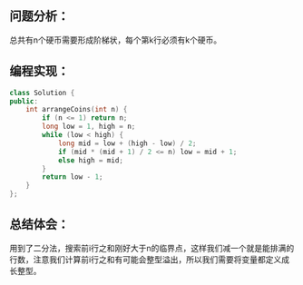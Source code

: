 ## 问题分析：
总共有n个硬币需要形成阶梯状，每个第k行必须有k个硬币。
## 编程实现：
```c++
class Solution {
public:
    int arrangeCoins(int n) {
        if (n <= 1) return n;
        long low = 1, high = n;
        while (low < high) {
            long mid = low + (high - low) / 2;
            if (mid * (mid + 1) / 2 <= n) low = mid + 1;
            else high = mid;
        }
        return low - 1;
    }
};
```
## 总结体会：
用到了二分法，搜索前i行之和刚好大于n的临界点，这样我们减一个就是能排满的行数，注意我们计算前i行之和有可能会整型溢出，所以我们需要将变量都定义成长整型。